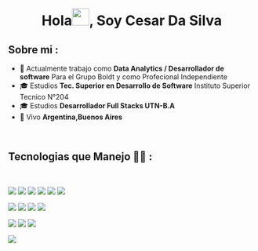 
<h1 align="center">Hola<img src="https://media.giphy.com/media/hvRJCLFzcasrR4ia7z/giphy.gif" width="35">, Soy Cesar Da Silva</h1>



## Sobre mi :

- 🏢 Actualmente trabajo como  **Data Analytics / Desarrollador de software** Para el Grupo Boldt y como Profecional Independiente
- 🎓 Estudios  **Tec. Superior en Desarrollo de Software** Instituto Superior Tecnico N°204
- 🎓 Estudios  **Desarrollador Full Stacks UTN-B.A**
- 🏡 Vivo **Argentina,Buenos Aires**

<br>


## Tecnologias que Manejo 🧑‍💻 :

<br>

<img src="https://img.icons8.com/color/48/000000/html-5--v1.png"/> <img src="https://img.icons8.com/color/48/000000/css3.png"/> <img src="https://img.icons8.com/color/48/000000/sass.png"/> <img src="(https://github.com/DaSilvaCesar/DaSilvaCesar/assets/113476857/1edbbc14-4612-4a35-8856-90ae049f5726)"/> <img src="https://img.icons8.com/office/48/000000/react.png"/> <img src="https://github.com/DaSilvaCesar/DaSilvaCesar/assets/113476857/02813457-5e84-44bd-8479-22b4fe1312b5"/>


<img src="https://img.icons8.com/color/48/000000/java-coffee-cup-logo--v1.png"/> <img src="https://img.icons8.com/officel/48/000000/php-logo.png"/> <img src="https://img.icons8.com/fluency/48/000000/laravel.png"/> <img src="https://img.icons8.com/fluency/48/000000/wordpress.png"/>

<img src="https://img.icons8.com/color/48/000000/mysql-logo.png"/> <img src="https://img.icons8.com/color/48/000000/mongodb.png"/> <img src="https://img.icons8.com/color/48/000000/firebase.png"/>

<img src="https://img.icons8.com/color/48/000000/npm.png"/>

<br>
  
  
